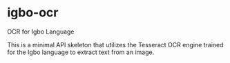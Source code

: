 # igbo-ocr
OCR for Igbo Language

This is a minimal API skeleton that utilizes the Tesseract OCR engine trained for the Igbo language to extract text from an image.
